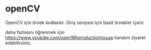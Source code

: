 # openCV

OpenCV için örnek kodlardır. Giriş seviyesi için basit örnekler içerir.

daha fazlasını öğrenmek için https://www.youtube.com/user/Mhproductionhouse kanalını ziyaret edebilirsiniz.
